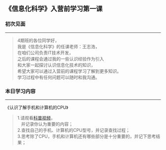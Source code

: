 ## 《信息化科学》入营前学习第一课
### 初次见面
---
>4期班的各位同学好，  
我是《信息化科学》的任课老师：王志浩，   
在咱们公司负责IT技术开发，   
之后的课程会通过我的一些认识经验作为引入   
和大家一起探讨认识信息化技术的知识，   
希望大家可以通过入营前的课程学习了解到更多知识。   
学习过程中有任何问题可以随时和我沟通。

### 本日学习内容
---
《认识了解手机和计算机的CPU》  
>1.请观看[科普视频](https://www.bilibili.com/video/BV1Qt411U7wD)，   
&nbsp;&nbsp;&nbsp;并记录你认为重要的内容；   
2.查找自己的手机、计算机的CPU型号，并记录查找过程；   
3.思考除了CPU，手机和计算机还有哪些部分是十分重要的，并记下思考结果；	